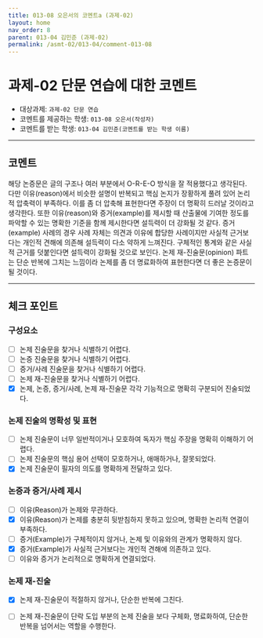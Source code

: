 ```yaml
---
title: 013-08 오은서의 코멘트a (과제-02) 
layout: home
nav_order: 8
parent: 013-04 김민준 (과제-02)
permalink: /asmt-02/013-04/comment-013-08
---
```


# 과제-02 단문 연습에 대한 코멘트

- 대상과제: `과제-02 단문 연습`
- 코멘트를 제공하는 학생: `013-08 오은서(작성자)` 
- 코멘트를 받는 학생: `013-04 김민준(코멘트를 받는 학생 이름)` 

---

## 코멘트

해당 논증문은 글의 구조나 여러 부분에서 O-R-E-O 방식을 잘 적용했다고 생각된다. 다만 이유(reason)에서 비슷한 설명이 반복되고 핵심 논지가 장황하게 풀려 있어 논리적 압축력이 부족하다. 이를 좀 더 압축해 표현한다면 주장이 더 명확히 드러날 것이라고 생각한다. 또한 이유(reason)와 증거(example)를 제시할 때 산출물에 기여한 정도를 파악할 수 있는 명확한 기준을 함께 제시한다면 설득력이 더 강화될 것 같다. 증거(example) 사례의 경우 사례 자체는 의견과 이유에 합당한 사례이지만 사실적 근거보다는 개인적 견해에 의존해 설득력이 다소 약하게 느껴진다. 구체적인 통계와 같은 사실적 근거를 덧붙인다면 설득력이 강화될 것으로 보인다. 논제 재-진술문(opinion) 파트는 단순 반복에 그치는 느낌이라 논제를 좀 더 명료화하여 표현한다면 더 좋은 논증문이 될 것이다.  

---

## 체크 포인트

### **구성요소**
- [ ] 논제 진술문을 찾거나 식별하기 어렵다.
- [ ] 논증 진술문을 찾거나 식별하기 어렵다.
- [ ] 증거/사례 진술문을 찾거나 식별하기 어렵다.
- [ ] 논제 재-진술문을 찾거나 식별하기 어렵다.
- [x] 논제, 논증, 증거/사례, 논제 재-진술문 각각 기능적으로 명확히 구분되어 진술되었다.

### **논제 진술의 명확성 및 표현**  
- [ ] 논제 진술문이 너무 일반적이거나 모호하여 독자가 핵심 주장을 명확히 이해하기 어렵다.  
- [ ] 논제 진술문의 핵심 용어 선택이 모호하거나, 애매하거나, 잘못되었다.  
- [x] 논제 진술문이 필자의 의도를 명확하게 전달하고 있다.  

### **논증과 증거/사례 제시**  
- [ ] 이유(Reason)가 논제와 무관하다.
- [x] 이유(Reason)가 논제를 충분히 뒷받침하지 못하고 있으며, 명확한 논리적 연결이 부족하다.  
- [ ] 증거(Example)가 구체적이지 않거나, 논제 및 이유와의 관계가 명확하지 않다. 
- [x] 증거(Example)가 사실적 근거보다는 개인적 견해에 의존하고 있다.  
- [ ] 이유와 증거가 논리적으로 명확하게 연결되었다.  

### **논제 재-진술**  
- [x] 논제 재-진술문이 적절하지 않거나, 단순한 반복에 그친다.   
- [ ] 논제 재-진술문이 단락 도입 부분의 논제 진술을 보다 구체화, 명료화하여, 단순한 반복을 넘어서는 역할을 수행한다.  

